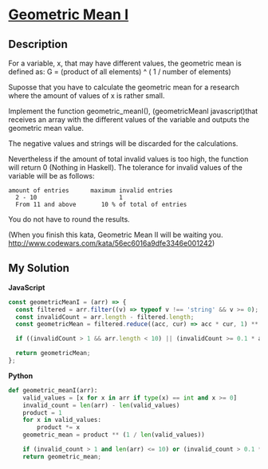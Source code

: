 # [Geometric Mean I](https://www.codewars.com/kata/56ebcea1b9d927f9bf000544)

## Description

For a variable, x, that may have different values, the geometric mean is defined as:
G = (product of all elements) ^ ( 1 / number of elements)
​

Suposse that you have to calculate the geometric mean for a research where the amount of values of x is rather small.

Implement the function geometric_meanI(), (geometricMeanI javascript)that receives an array with the different values of the variable and outputs the geometric mean value.

The negative values and strings will be discarded for the calculations.

Nevertheless if the amount of total invalid values is too high, the function will return 0 (Nothing in Haskell). The tolerance for invalid values of the variable will be as follows:

```
amount of entries      maximum invalid entries
  2 - 10                       1
  From 11 and above       10 % of total of entries
```

You do not have to round the results.

(When you finish this kata, Geometric Mean II will be waiting you. http://www.codewars.com/kata/56ec6016a9dfe3346e001242)

## My Solution

**JavaScript**

```js
const geometricMeanI = (arr) => {
  const filtered = arr.filter((v) => typeof v !== 'string' && v >= 0);
  const invalidCount = arr.length - filtered.length;
  const geometricMean = filtered.reduce((acc, cur) => acc * cur, 1) ** (1 / filtered.length);

  if ((invalidCount > 1 && arr.length < 10) || (invalidCount >= 0.1 * arr.length && arr.length > 10)) return 0;

  return geometricMean;
};
```

**Python**

```py
def geometric_meanI(arr):
    valid_values = [x for x in arr if type(x) == int and x >= 0]
    invalid_count = len(arr) - len(valid_values)
    product = 1
    for x in valid_values:
        product *= x
    geometric_mean = product ** (1 / len(valid_values))

    if (invalid_count > 1 and len(arr) <= 10) or (invalid_count > 0.1 * len(arr) and len(arr) > 10): return 0
    return geometric_mean;
```
